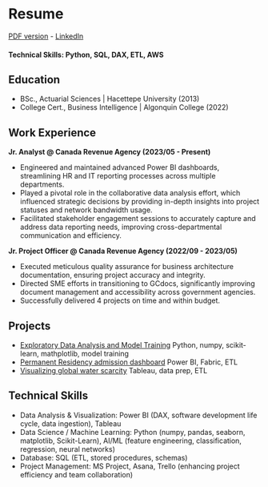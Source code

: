 # Resume
[PDF version](https://drive.google.com/file/d/1-_Me4VcVkFkSShjbeIgE5B0eR7RQbY9-/view?usp=sharing) - [LinkedIn](https://www.linkedin.com/in/gorkemb/)
#### Technical Skills: Python, SQL, DAX, ETL, AWS

## Education
- BSc., Actuarial Sciences | Hacettepe University (2013)
- College Cert., Business Intelligence | Algonquin College (2022)

## Work Experience
**Jr. Analyst @ Canada Revenue Agency (2023/05 - Present)**
- Engineered and maintained advanced Power BI dashboards, streamlining HR and IT reporting processes 
across multiple departments.  
- Played a pivotal role in the collaborative data analysis effort, which influenced strategic decisions by providing 
in-depth insights into project statuses and network bandwidth usage. 
- Facilitated stakeholder engagement sessions to accurately capture and address data reporting needs, 
improving cross-departmental communication and efficiency. 

**Jr. Project Officer @ Canada Revenue Agency (2022/09 - 2023/05)** 
- Executed meticulous quality assurance for business architecture documentation, ensuring project accuracy and 
integrity. 
- Directed SME efforts in transitioning to GCdocs, significantly improving document management and 
accessibility across government agencies. 
- Successfully delivered 4 projects on time and within budget.

## Projects
- [Exploratory Data Analysis and Model Training](https://github.com/LegateG/expdataanalysis) Python, numpy, scikit-learn, mathplotlib, model training 
- [Permanent Residency admission dashboard](https://app.fabric.microsoft.com/view?r=eyJrIjoiOWU0NGQ5ODQtYmE2NC00NzgwLTllYjEtYzQyNzI4YWQ1OGU0IiwidCI6IjdjMDFkZWNlLTcwNzUtNGM3OC04MWE0LWMyMGEyODYxMzlkZSIsImMiOjF9) Power BI, Fabric, ETL 
- [Visualizing global water scarcity](https://public.tableau.com/app/profile/gorkem.bayar/viz/WaterScarcityAroundtheGlobe/Story) Tableau, data prep, ETL 

## Technical Skills 
- Data Analysis & Visualization: Power BI (DAX, software development life cycle, data ingestion), Tableau 
- Data Science / Machine Learning: Python (numpy, pandas, seaborn, matplotlib, Scikit-Learn), AI/ML (feature 
engineering, classification, regression, neural networks) 
- Database: SQL (ETL, stored procedures, schemas) 
- Project Management: MS Project, Asana, Trello (enhancing project efficiency and team collaboration) 